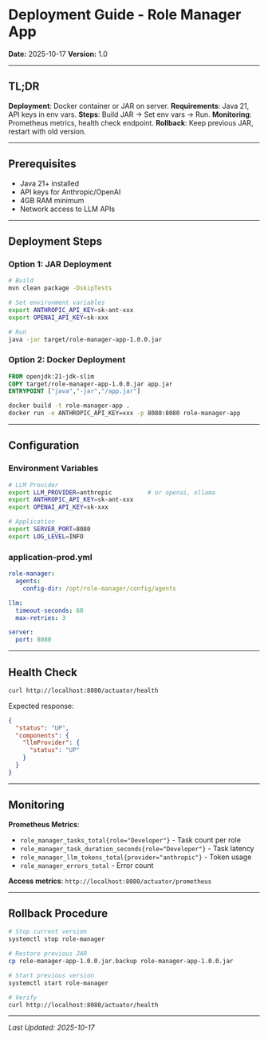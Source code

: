 # Deployment Guide - Role Manager App

**Date:** 2025-10-17
**Version:** 1.0

---

## TL;DR

**Deployment**: Docker container or JAR on server. **Requirements**: Java 21, API keys in env vars. **Steps**: Build JAR → Set env vars → Run. **Monitoring**: Prometheus metrics, health check endpoint. **Rollback**: Keep previous JAR, restart with old version.

---

## Prerequisites

- Java 21+ installed
- API keys for Anthropic/OpenAI
- 4GB RAM minimum
- Network access to LLM APIs

---

## Deployment Steps

### Option 1: JAR Deployment

```bash
# Build
mvn clean package -DskipTests

# Set environment variables
export ANTHROPIC_API_KEY=sk-ant-xxx
export OPENAI_API_KEY=sk-xxx

# Run
java -jar target/role-manager-app-1.0.0.jar
```

### Option 2: Docker Deployment

```dockerfile
FROM openjdk:21-jdk-slim
COPY target/role-manager-app-1.0.0.jar app.jar
ENTRYPOINT ["java","-jar","/app.jar"]
```

```bash
docker build -t role-manager-app .
docker run -e ANTHROPIC_API_KEY=xxx -p 8080:8080 role-manager-app
```

---

## Configuration

### Environment Variables

```bash
# LLM Provider
export LLM_PROVIDER=anthropic          # or openai, ollama
export ANTHROPIC_API_KEY=sk-ant-xxx
export OPENAI_API_KEY=sk-xxx

# Application
export SERVER_PORT=8080
export LOG_LEVEL=INFO
```

### application-prod.yml

```yaml
role-manager:
  agents:
    config-dir: /opt/role-manager/config/agents

llm:
  timeout-seconds: 60
  max-retries: 3

server:
  port: 8080
```

---

## Health Check

```bash
curl http://localhost:8080/actuator/health
```

Expected response:

```json
{
  "status": "UP",
  "components": {
    "llmProvider": {
      "status": "UP"
    }
  }
}
```

---

## Monitoring

**Prometheus Metrics**:
- `role_manager_tasks_total{role="Developer"}` - Task count per role
- `role_manager_task_duration_seconds{role="Developer"}` - Task latency
- `role_manager_llm_tokens_total{provider="anthropic"}` - Token usage
- `role_manager_errors_total` - Error count

**Access metrics**: `http://localhost:8080/actuator/prometheus`

---

## Rollback Procedure

```bash
# Stop current version
systemctl stop role-manager

# Restore previous JAR
cp role-manager-app-1.0.0.jar.backup role-manager-app-1.0.0.jar

# Start previous version
systemctl start role-manager

# Verify
curl http://localhost:8080/actuator/health
```

---

*Last Updated: 2025-10-17*
